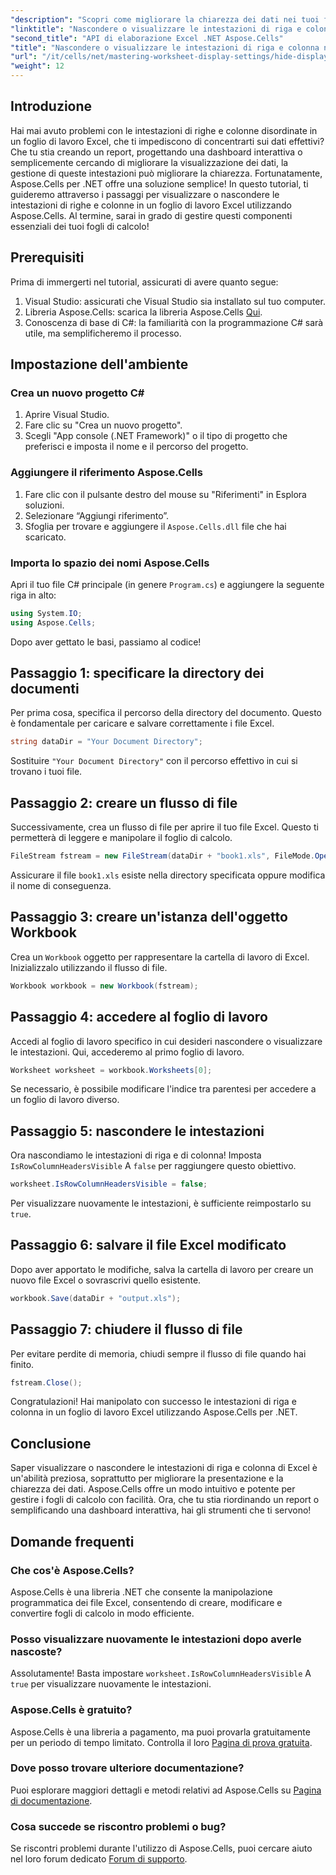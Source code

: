 ```yaml
---
"description": "Scopri come migliorare la chiarezza dei dati nei tuoi fogli di lavoro Excel visualizzando o nascondendo in modo efficace le intestazioni di righe e colonne utilizzando la libreria Aspose.Cells per .NET."
"linktitle": "Nascondere o visualizzare le intestazioni di riga e colonna nel foglio di lavoro"
"second_title": "API di elaborazione Excel .NET Aspose.Cells"
"title": "Nascondere o visualizzare le intestazioni di riga e colonna nel foglio di lavoro"
"url": "/it/cells/net/mastering-worksheet-display-settings/hide-display-row-column-headers/"
"weight": 12
---
```


## Introduzione

Hai mai avuto problemi con le intestazioni di righe e colonne disordinate in un foglio di lavoro Excel, che ti impediscono di concentrarti sui dati effettivi? Che tu stia creando un report, progettando una dashboard interattiva o semplicemente cercando di migliorare la visualizzazione dei dati, la gestione di queste intestazioni può migliorare la chiarezza. Fortunatamente, Aspose.Cells per .NET offre una soluzione semplice! In questo tutorial, ti guideremo attraverso i passaggi per visualizzare o nascondere le intestazioni di righe e colonne in un foglio di lavoro Excel utilizzando Aspose.Cells. Al termine, sarai in grado di gestire questi componenti essenziali dei tuoi fogli di calcolo!

## Prerequisiti

Prima di immergerti nel tutorial, assicurati di avere quanto segue:

1. Visual Studio: assicurati che Visual Studio sia installato sul tuo computer.
2. Libreria Aspose.Cells: scarica la libreria Aspose.Cells [Qui](https://releases.aspose.com/cells/net/).
3. Conoscenza di base di C#: la familiarità con la programmazione C# sarà utile, ma semplificheremo il processo.

## Impostazione dell'ambiente

### Crea un nuovo progetto C#

1. Aprire Visual Studio.
2. Fare clic su "Crea un nuovo progetto".
3. Scegli "App console (.NET Framework)" o il tipo di progetto che preferisci e imposta il nome e il percorso del progetto.

### Aggiungere il riferimento Aspose.Cells

1. Fare clic con il pulsante destro del mouse su "Riferimenti" in Esplora soluzioni.
2. Selezionare “Aggiungi riferimento”.
3. Sfoglia per trovare e aggiungere il `Aspose.Cells.dll` file che hai scaricato.

### Importa lo spazio dei nomi Aspose.Cells

Apri il tuo file C# principale (in genere `Program.cs`) e aggiungere la seguente riga in alto:

```csharp
using System.IO;
using Aspose.Cells;
```

Dopo aver gettato le basi, passiamo al codice!

## Passaggio 1: specificare la directory dei documenti

Per prima cosa, specifica il percorso della directory del documento. Questo è fondamentale per caricare e salvare correttamente i file Excel.

```csharp
string dataDir = "Your Document Directory";
```

Sostituire `"Your Document Directory"` con il percorso effettivo in cui si trovano i tuoi file.

## Passaggio 2: creare un flusso di file

Successivamente, crea un flusso di file per aprire il tuo file Excel. Questo ti permetterà di leggere e manipolare il foglio di calcolo.

```csharp
FileStream fstream = new FileStream(dataDir + "book1.xls", FileMode.Open);
```

Assicurare il file `book1.xls` esiste nella directory specificata oppure modifica il nome di conseguenza.

## Passaggio 3: creare un'istanza dell'oggetto Workbook

Crea un `Workbook` oggetto per rappresentare la cartella di lavoro di Excel. Inizializzalo utilizzando il flusso di file.

```csharp
Workbook workbook = new Workbook(fstream);
```

## Passaggio 4: accedere al foglio di lavoro

Accedi al foglio di lavoro specifico in cui desideri nascondere o visualizzare le intestazioni. Qui, accederemo al primo foglio di lavoro.

```csharp
Worksheet worksheet = workbook.Worksheets[0];
```

Se necessario, è possibile modificare l'indice tra parentesi per accedere a un foglio di lavoro diverso.

## Passaggio 5: nascondere le intestazioni

Ora nascondiamo le intestazioni di riga e di colonna! Imposta `IsRowColumnHeadersVisible` A `false` per raggiungere questo obiettivo.

```csharp
worksheet.IsRowColumnHeadersVisible = false;
```

Per visualizzare nuovamente le intestazioni, è sufficiente reimpostarlo su `true`.

## Passaggio 6: salvare il file Excel modificato

Dopo aver apportato le modifiche, salva la cartella di lavoro per creare un nuovo file Excel o sovrascrivi quello esistente.

```csharp
workbook.Save(dataDir + "output.xls");
```

## Passaggio 7: chiudere il flusso di file

Per evitare perdite di memoria, chiudi sempre il flusso di file quando hai finito.

```csharp
fstream.Close();
```

Congratulazioni! Hai manipolato con successo le intestazioni di riga e colonna in un foglio di lavoro Excel utilizzando Aspose.Cells per .NET.

## Conclusione

Saper visualizzare o nascondere le intestazioni di riga e colonna di Excel è un'abilità preziosa, soprattutto per migliorare la presentazione e la chiarezza dei dati. Aspose.Cells offre un modo intuitivo e potente per gestire i fogli di calcolo con facilità. Ora, che tu stia riordinando un report o semplificando una dashboard interattiva, hai gli strumenti che ti servono!

## Domande frequenti

### Che cos'è Aspose.Cells?
Aspose.Cells è una libreria .NET che consente la manipolazione programmatica dei file Excel, consentendo di creare, modificare e convertire fogli di calcolo in modo efficiente.

### Posso visualizzare nuovamente le intestazioni dopo averle nascoste?
Assolutamente! Basta impostare `worksheet.IsRowColumnHeadersVisible` A `true` per visualizzare nuovamente le intestazioni.

### Aspose.Cells è gratuito?
Aspose.Cells è una libreria a pagamento, ma puoi provarla gratuitamente per un periodo di tempo limitato. Controlla il loro [Pagina di prova gratuita](https://releases.aspose.com/).

### Dove posso trovare ulteriore documentazione?
Puoi esplorare maggiori dettagli e metodi relativi ad Aspose.Cells su [Pagina di documentazione](https://reference.aspose.com/cells/net/).

### Cosa succede se riscontro problemi o bug?
Se riscontri problemi durante l'utilizzo di Aspose.Cells, puoi cercare aiuto nel loro forum dedicato [Forum di supporto](https://forum.aspose.com/c/cells/9).